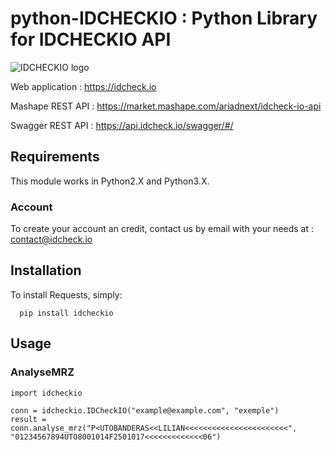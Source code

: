 # python-IDCHECKIO : Python Library for IDCHECKIO API

![IDCHECKIO logo](https://www.idcheck.io/content/uploads/sites/2/2015/12/tick_mark.png)

Web application : <https://idcheck.io>

Mashape REST API : <https://market.mashape.com/ariadnext/idcheck-io-api>

Swagger REST API : <https://api.idcheck.io/swagger/#/>

## Requirements
This module works in Python2.X and Python3.X.

### Account
To create your account an credit, contact us by email with your needs at : contact@idcheck.io


## Installation
To install Requests, simply:
```
  pip install idcheckio
```

## Usage
### AnalyseMRZ
```
import idcheckio

conn = idcheckio.IDCheckIO("example@example.com", "exemple")
result = conn.analyse_mrz("P<UTOBANDERAS<<LILIAN<<<<<<<<<<<<<<<<<<<<<<<", "01234567894UTO8001014F2501017<<<<<<<<<<<<<06")
```
